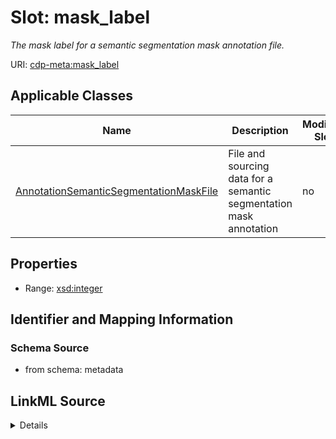 

# Slot: mask_label


_The mask label for a semantic segmentation mask annotation file._



URI: [cdp-meta:mask_label](metadatamask_label)



<!-- no inheritance hierarchy -->





## Applicable Classes

| Name | Description | Modifies Slot |
| --- | --- | --- |
| [AnnotationSemanticSegmentationMaskFile](AnnotationSemanticSegmentationMaskFile.md) | File and sourcing data for a semantic segmentation mask annotation |  no  |







## Properties

* Range: [xsd:integer](http://www.w3.org/2001/XMLSchema#integer)





## Identifier and Mapping Information







### Schema Source


* from schema: metadata




## LinkML Source

<details>
```yaml
name: mask_label
description: The mask label for a semantic segmentation mask annotation file.
from_schema: metadata
exact_mappings:
- cdp-common:annotation_source_file_semantic_segmentation_mask_label
rank: 1000
alias: mask_label
owner: AnnotationSemanticSegmentationMaskFile
domain_of:
- AnnotationSemanticSegmentationMaskFile
range: integer
inlined: true
inlined_as_list: true

```
</details>